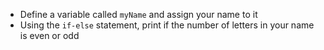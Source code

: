 - Define a variable called `myName` and assign your name to it
- Using the `if-else` statement, print if the number of letters in your name is even or odd
